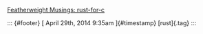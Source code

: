 [Featherweight Musings:
rust-for-c](%20https://t.umblr.com/redirect?z=http%3A%2F%2Ffeatherweightmusings.blogspot.de%2Fsearch%2Flabel%2Frust-for-c&t=YTM0OTkyMzQxOTI5NmIwYTc1MDRiZGVlN2FmYTliYzY3ZjIzNDQ3NyxWelJMU1JNWA%3D%3D&b=t%3Af-JKqRHWTpWK1DKXwqj3Yg&p=https%3A%2F%2Fdummdida.tumblr.com%2Fpost%2F84207931585%2Ffeatherweight-musings-rust-for-c&m=1)

::: {#footer}
[ April 29th, 2014 9:35am ]{#timestamp} [rust]{.tag}
:::
